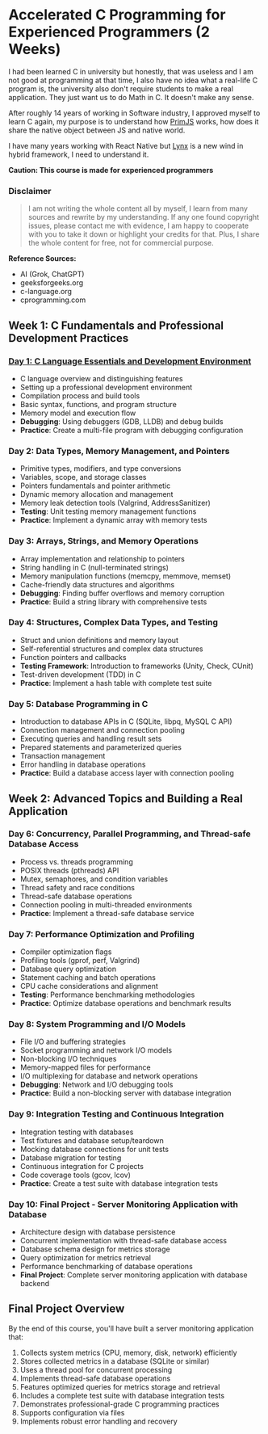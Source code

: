 # Accelerated C Programming for Experienced Programmers (2 Weeks)

I had been learned C in university but honestly, that was useless and I am not good at programming at that time, I also have no idea what a real-life C program is, the university also don't require students to make a real application.  They just want us to do Math in C. It doesn't make any sense.

After roughly 14 years of working in Software industry, I approved myself to learn C again, my purpose is to understand how [PrimJS](https://github.com/lynx-family/primjs) works, how does it share the native object between JS and native world.

I have many years working with React Native but [Lynx](https://lynxjs.org/) is a new wind in hybrid framework, I need to understand it.

**Caution: This course is made for experienced programmers**

### Disclaimer

> I am not writing the whole content all by myself, I learn from many sources and rewrite by my understanding. If any one found copyright issues, please contact me with evidence, I am happy to cooperate with you to take it down or highlight your credits for that. Plus, I share the whole content for free, not for commercial purpose.

**Reference Sources:**

- AI (Grok, ChatGPT)
- geeksforgeeks.org
- c-language.org
- cprogramming.com

## Week 1: C Fundamentals and Professional Development Practices

### [Day 1: C Language Essentials and Development Environment](./0_introduction.md)

- C language overview and distinguishing features
- Setting up a professional development environment
- Compilation process and build tools
- Basic syntax, functions, and program structure
- Memory model and execution flow
- **Debugging**: Using debuggers (GDB, LLDB) and debug builds
- **Practice**: Create a multi-file program with debugging configuration

### Day 2: Data Types, Memory Management, and Pointers

- Primitive types, modifiers, and type conversions
- Variables, scope, and storage classes
- Pointers fundamentals and pointer arithmetic
- Dynamic memory allocation and management
- Memory leak detection tools (Valgrind, AddressSanitizer)
- **Testing**: Unit testing memory management functions
- **Practice**: Implement a dynamic array with memory tests

### Day 3: Arrays, Strings, and Memory Operations

- Array implementation and relationship to pointers
- String handling in C (null-terminated strings)
- Memory manipulation functions (memcpy, memmove, memset)
- Cache-friendly data structures and algorithms
- **Debugging**: Finding buffer overflows and memory corruption
- **Practice**: Build a string library with comprehensive tests

### Day 4: Structures, Complex Data Types, and Testing

- Struct and union definitions and memory layout
- Self-referential structures and complex data structures
- Function pointers and callbacks
- **Testing Framework**: Introduction to frameworks (Unity, Check, CUnit)
- Test-driven development (TDD) in C
- **Practice**: Implement a hash table with complete test suite

### Day 5: Database Programming in C

- Introduction to database APIs in C (SQLite, libpq, MySQL C API)
- Connection management and connection pooling
- Executing queries and handling result sets
- Prepared statements and parameterized queries
- Transaction management
- Error handling in database operations
- **Practice**: Build a database access layer with connection pooling

## Week 2: Advanced Topics and Building a Real Application

### Day 6: Concurrency, Parallel Programming, and Thread-safe Database Access

- Process vs. threads programming
- POSIX threads (pthreads) API
- Mutex, semaphores, and condition variables
- Thread safety and race conditions
- Thread-safe database operations
- Connection pooling in multi-threaded environments
- **Practice**: Implement a thread-safe database service

### Day 7: Performance Optimization and Profiling

- Compiler optimization flags
- Profiling tools (gprof, perf, Valgrind)
- Database query optimization
- Statement caching and batch operations
- CPU cache considerations and alignment
- **Testing**: Performance benchmarking methodologies
- **Practice**: Optimize database operations and benchmark results

### Day 8: System Programming and I/O Models

- File I/O and buffering strategies
- Socket programming and network I/O models
- Non-blocking I/O techniques
- Memory-mapped files for performance
- I/O multiplexing for database and network operations
- **Debugging**: Network and I/O debugging tools
- **Practice**: Build a non-blocking server with database integration

### Day 9: Integration Testing and Continuous Integration

- Integration testing with databases
- Test fixtures and database setup/teardown
- Mocking database connections for unit tests
- Database migration for testing
- Continuous integration for C projects
- Code coverage tools (gcov, lcov)
- **Practice**: Create a test suite with database integration tests

### Day 10: Final Project - Server Monitoring Application with Database

- Architecture design with database persistence
- Concurrent implementation with thread-safe database access
- Database schema design for metrics storage
- Query optimization for metrics retrieval
- Performance benchmarking of database operations
- **Final Project**: Complete server monitoring application with database backend

## Final Project Overview

By the end of this course, you'll have built a server monitoring application that:

1. Collects system metrics (CPU, memory, disk, network) efficiently
2. Stores collected metrics in a database (SQLite or similar)
3. Uses a thread pool for concurrent processing
4. Implements thread-safe database operations
5. Features optimized queries for metrics storage and retrieval
6. Includes a complete test suite with database integration tests
7. Demonstrates professional-grade C programming practices
8. Supports configuration via files
9. Implements robust error handling and recovery
